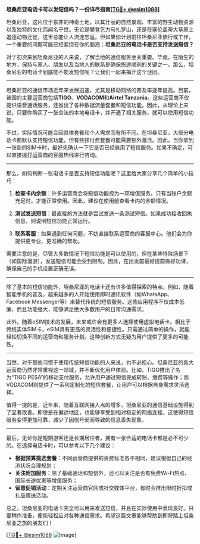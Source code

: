**坦桑尼亚电话卡可以发短信吗？一份详尽指南[[TG💪+ @esim1088](https://t.me/s/esim1088)]**

坦桑尼亚，这片位于东非的神奇土地，以其壮丽的自然景观、丰富的野生动物资源以及独特的文化而闻名于世。无论是攀登乞力马扎罗山，还是在塞伦盖蒂大草原上追逐动物迁徙，这里总能让人流连忘返。但如果你计划前往坦桑尼亚旅行或工作，一个重要的问题可能已经萦绕在你的脑海：**坦桑尼亚的电话卡是否支持发送短信？**

对于初次来到坦桑尼亚的人来说，了解当地的通信服务至关重要。毕竟，在陌生的地方，保持与家人、朋友以及当地人的联系是确保旅途顺利的关键之一。那么，坦桑尼亚的电话卡到底能不能发短信呢？让我们一起来揭开这个谜团。

---

坦桑尼亚的通信市场近年来发展迅速，尤其是移动网络的普及率逐年提高。目前，该国的主要运营商包括**TIGO**、**VODACOM**和**Airtel Tanzania**。这些运营商不仅提供语音通话服务，还推出了各种数据流量套餐和短信功能。因此，从理论上来说，只要你购买了一张合法的本地电话卡，并开通了相关服务，就可以使用短信功能。

不过，实际情况可能会因具体套餐和个人需求而有所不同。在坦桑尼亚，大部分电话卡都默认支持短信功能，但有些预付费套餐可能需要额外激活。因此，当你拿到一张新的SIM卡时，最好先确认一下它是否已经启用了短信服务。如果不确定，可以直接拨打运营商的客服热线进行咨询。

---

那么，如何判断一张电话卡是否支持短信功能呢？这里给大家分享几个简单的小技巧：

1. **检查卡内余额**：许多运营商会将短信功能视为一项增值服务，只有当账户余额充足时，才能正常使用。因此，建议在使用前查看卡内的余额情况。
   
2. **测试发送短信**：最直接的方法就是尝试发送一条测试短信。如果成功接收回执信息，则说明短信功能正常运行。

3. **联系客服**：如果遇到任何问题，不妨直接联系运营商的客服中心。他们会为你提供更专业、更准确的帮助。

需要注意的是，尽管大多数情况下短信功能是可以使用的，但在某些特殊场景下（如国际漫游），发送短信可能会受到限制。因此，在出发前最好提前做好功课，确保自己的手机设置正确无误。

---

除了基本的短信功能外，坦桑尼亚的电话卡还有许多值得探索的特点。例如，随着智能手机的普及，越来越多的人开始使用即时通讯软件（如WhatsApp、Facebook Messenger等）来替代传统的短信服务。这些应用程序不仅成本低廉，而且功能强大，能够满足绝大多数用户的日常沟通需求。

此外，随着eSIM技术的发展，未来或许会有更多人选择使用虚拟电话卡。相比于传统实体SIM卡，eSIM具有更高的灵活性和便捷性。只需通过简单的操作，就能轻松切换不同的运营商和服务计划。这种创新方式无疑为用户提供了更多的可能性。

---

当然，对于那些习惯于使用传统短信功能的人来说，也不必担心。坦桑尼亚的各大运营商仍然非常重视这一领域，并不断优化用户体验。比如，TIGO推出了名为“TIGO PESA”的移动支付服务，允许用户通过短信完成转账、缴费等操作；而VODACOM则提供了一系列定制化的短信套餐，让用户可以根据自身需求灵活选择。

值得一提的是，近年来，随着互联网接入点的增多，坦桑尼亚的通信基础设施得到了显著改善。即使是在偏远地区，也能够享受到相对稳定的网络连接。这使得短信服务变得更加可靠，减少了因信号弱而导致的信息丢失现象。

---

最后，无论你是短期游客还是长期居住者，拥有一张合适的电话卡都是必不可少的。在选择电话卡时，可以参考以下几个建议：

- **根据预算挑选套餐**：不同运营商提供的资费标准各不相同，建议根据自己的经济状况合理规划；
- **关注附加服务**：除了基础通话和短信外，还可以关注是否有免费Wi-Fi热点、国际长途优惠等增值服务；
- **留意促销活动**：定期关注运营商官网或社交媒体平台，有时会推出限时折扣或礼品赠送活动。

总之，坦桑尼亚的电话卡完全可以用来发送短信，并且在实际使用中表现良好。只要稍作准备，便能轻松应对各种通信需求。希望这篇文章能够帮助到即将踏上坦桑尼亚之旅的朋友们！

[[TG💪+ @esim1088](https://t.me/s/esim1088) ![Image](https://i.postimg.cc/4NQfJmqS/Snipaste-2025-05-13-00-14-12.png)]